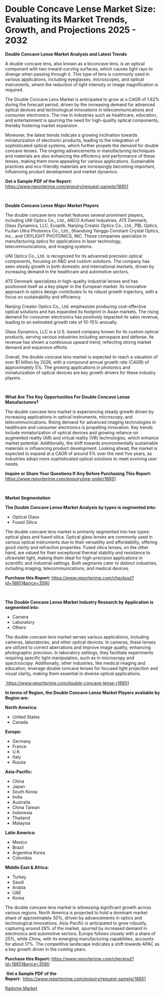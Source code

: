 <p><h1>Double Concave Lense Market Size: Evaluating its Market Trends, Growth, and Projections 2025 - 2032</h1></p><p><strong>Double Concave Lense Market Analysis and Latest Trends</strong></p>
<p><p>A double concave lens, also known as a biconcave lens, is an optical component with two inward-curving surfaces, which causes light rays to diverge when passing through it. This type of lens is commonly used in various applications, including eyeglasses, microscopes, and optical instruments, where the reduction of light intensity or image magnification is required.</p><p>The Double Concave Lens Market is anticipated to grow at a CAGR of 1.82% during the forecast period, driven by the increasing demand for advanced optical devices and technological innovations in telecommunications and consumer electronics. The rise in industries such as healthcare, education, and entertainment is spurring the need for high-quality optical components, thereby fostering market expansion.</p><p>Moreover, the latest trends indicate a growing inclination towards miniaturization of electronic products, leading to the integration of sophisticated optical systems, which further propels the demand for double concave lenses. The ongoing advancements in manufacturing techniques and materials are also enhancing the efficiency and performance of these lenses, making them more appealing for various applications. Sustainable practices and eco-friendly materials are increasingly becoming important, influencing product development and market dynamics.</p></p>
<p><strong>Get a Sample PDF of the Report:&nbsp;</strong> <a href="https://www.reportprime.com/enquiry/request-sample/18851?utm_campaign=2520&utm_medium=2&utm_source=Github&utm_content=ia&utm_term=19032025&utm_id=double-concave-lense">https://www.reportprime.com/enquiry/request-sample/18851</a></p>
<p>&nbsp;</p>
<p><strong>Double Concave Lense Major Market Players</strong></p>
<p><p>The double concave lens market features several prominent players, including UNI Optics Co., Ltd., ARCO Arihant Industries, ATE Denmark, Glass Dynamics, LLC, Ecoptik, Nanjing Creator Optics Co., Ltd., PBL Optics, FuJian Ultra Photonics Co., Ltd., Shandong Yanggu Constant Crystal Optics, Inc., and CRYLIGHT PHOTONICS, INC. These companies specialize in manufacturing optics for applications in laser technology, telecommunications, and imaging systems.</p><p>UNI Optics Co., Ltd. is recognized for its advanced precision optical components, focusing on R&D and custom solutions. The company has seen steady growth in both domestic and international markets, driven by increasing demand in the healthcare and automotive sectors. </p><p>ATE Denmark specializes in high-quality industrial lenses and has positioned itself as a key player in the European market. Its innovative approach in optics design contributes to its robust growth trajectory, with a focus on sustainability and efficiency. </p><p>Nanjing Creator Optics Co., Ltd. emphasizes producing cost-effective optical solutions and has expanded its footprint in Asian markets. The rising demand for consumer electronics has positively impacted its sales revenue, leading to an estimated growth rate of 10-15% annually.</p><p>Glass Dynamics, LLC is a U.S.-based company known for its custom optical products, serving various industries including aerospace and defense. Its revenue has shown a continuous upward trend, reflecting strong market demand and expansion efforts.</p><p>Overall, the double concave lens market is expected to reach a valuation of over $1 billion by 2026, with a compound annual growth rate (CAGR) of approximately 5%. The growing applications in photonics and miniaturization of optical devices are key growth drivers for these industry players.</p></p>
<p>&nbsp;</p>
<p><strong>What Are The Key Opportunities For Double Concave Lense Manufacturers?</strong></p>
<p><p>The double concave lens market is experiencing steady growth driven by increasing applications in optical instruments, microscopy, and telecommunications. Rising demand for advanced imaging technologies in healthcare and consumer electronics is propelling innovation. Key trends include miniaturization of optical devices and growing reliance on augmented reality (AR) and virtual reality (VR) technologies, which enhance market potential. Additionally, the shift towards environmentally sustainable materials is influencing product development. Looking ahead, the market is expected to expand at a CAGR of around 5% over the next five years, as industries adopt more sophisticated optical solutions to meet evolving user needs.</p></p>
<p><strong>Inquire or Share Your Questions If Any Before Purchasing This Report:</strong> <a href="https://www.reportprime.com/enquiry/pre-order/18851?utm_campaign=2520&utm_medium=2&utm_source=Github&utm_content=ia&utm_term=19032025&utm_id=double-concave-lense">https://www.reportprime.com/enquiry/pre-order/18851</a></p>
<p>&nbsp;</p>
<p><strong>Market Segmentation</strong></p>
<p><strong>The Double Concave Lense Market Analysis by types is segmented into:</strong></p>
<p><ul><li>Optical Glass</li><li>Fused Silica</li></ul></p>
<p><p>The double concave lens market is primarily segmented into two types: optical glass and fused silica. Optical glass lenses are commonly used in various optical instruments due to their versatility and affordability, offering good clarity and refractive properties. Fused silica lenses, on the other hand, are valued for their exceptional thermal stability and resistance to ultraviolet light, making them ideal for high-precision applications in scientific and industrial settings. Both segments cater to distinct industries, including imaging, telecommunications, and medical devices.</p></p>
<p><strong>Purchase this Report:&nbsp;</strong><a href="https://www.reportprime.com/checkout?id=18851&price=3590&utm_campaign=2520&utm_medium=2&utm_source=Github&utm_content=ia&utm_term=19032025&utm_id=double-concave-lense">https://www.reportprime.com/checkout?id=18851&price=3590</a></p>
<p>&nbsp;</p>
<p><strong>The Double Concave Lense Market Industry Research by Application is segmented into:</strong></p>
<p><ul><li>Camera</li><li>Laboratory</li><li>Others</li></ul></p>
<p><p>The double concave lens market serves various applications, including cameras, laboratories, and other optical devices. In cameras, these lenses are utilized to correct aberrations and improve image quality, enhancing photographic precision. In laboratory settings, they facilitate experiments requiring specific light manipulation, such as in microscopy and spectroscopy. Additionally, other industries, like medical imaging and education, leverage double concave lenses for focused light projection and visual clarity, making them essential in diverse optical applications.</p></p>
<p><a href="https://www.reportprime.com/double-concave-lense-r18851?utm_campaign=2520&utm_medium=2&utm_source=Github&utm_content=ia&utm_term=19032025&utm_id=double-concave-lense">&nbsp;https://www.reportprime.com/double-concave-lense-r18851</a></p>
<p><strong>In terms of Region, the Double Concave Lense Market Players available by Region are:</strong></p>
<p>
    <p> <strong> North America: </strong>
        <ul>
            <li>United States</li>
            <li>Canada</li>
        </ul>
        </p> 
    <p> <strong> Europe: </strong>
        <ul>
            <li>Germany</li>
            <li>France</li>
            <li>U.K.</li>
            <li>Italy</li>
            <li>Russia</li>
        </ul>
        </p> 
    <p> <strong> Asia-Pacific: </strong>
        <ul>
            <li>China</li>
            <li>Japan</li>
            <li>South Korea</li>
            <li>India</li>
            <li>Australia</li>
            <li>China Taiwan</li>
            <li>Indonesia</li>
            <li>Thailand</li>
            <li>Malaysia</li>
        </ul>
        </p> 
    <p> <strong> Latin America: </strong>
        <ul>
            <li>Mexico</li>
            <li>Brazil</li>
            <li>Argentina Korea</li>
            <li>Colombia</li>
        </ul>
        </p> 
    <p> <strong> Middle East & Africa: </strong>
        <ul>
            <li>Turkey</li>
            <li>Saudi</li>
            <li>Arabia</li>
            <li>UAE</li>
            <li>Korea</li>
        </ul>
    </p>
    </p>
<p><p>The double concave lens market is witnessing significant growth across various regions. North America is projected to hold a dominant market share of approximately 30%, driven by advancements in optics and technological innovations. Asia-Pacific is anticipated to grow robustly, capturing around 28% of the market, spurred by increased demand in electronics and automotive sectors. Europe follows closely with a share of 25%, while China, with its emerging manufacturing capabilities, accounts for about 17%. The competitive landscape indicates a shift towards APAC as a key growth driver in the coming years.</p></p>
<p><strong>Purchase this Report: </strong><a href="https://www.reportprime.com/checkout?id=18851&price=3590&utm_campaign=2520&utm_medium=2&utm_source=Github&utm_content=ia&utm_term=19032025&utm_id=double-concave-lense">https://www.reportprime.com/checkout?id=18851&price=3590</a></p>
<p>&nbsp;<strong>Get a Sample PDF of the Report:&nbsp;&nbsp;</strong><a href="https://www.reportprime.com/enquiry/request-sample/18851?utm_campaign=2520&utm_medium=2&utm_source=Github&utm_content=ia&utm_term=19032025&utm_id=double-concave-lense">https://www.reportprime.com/enquiry/request-sample/18851</a></p>
<p><strong></strong></p>
<p><p><a href="https://github.com/haaszgettre6/Market-Research-Report-List-1/blob/main/radome-market.md?utm_campaign=2520&utm_medium=2&utm_source=Github&utm_content=ia&utm_term=19032025&utm_id=double-concave-lense">Radome Market</a></p></p>